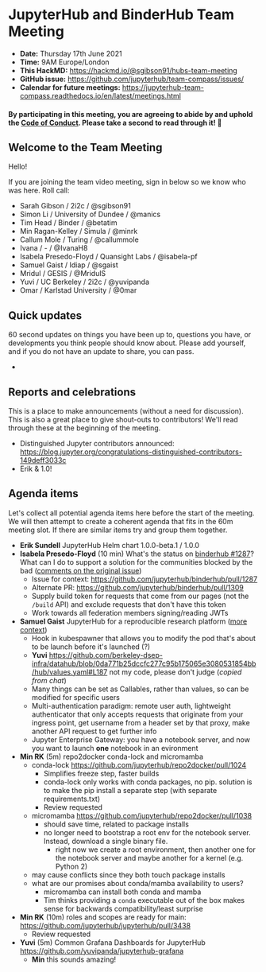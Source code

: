 # JupyterHub and BinderHub Team Meeting

- **Date:** Thursday 17th June 2021
- **Time:** 9AM Europe/London
- **This HackMD:** <https://hackmd.io/@sgibson91/hubs-team-meeting>
- **GitHub issue:** <https://github.com/jupyterhub/team-compass/issues/>
- **Calendar for future meetings:** <https://jupyterhub-team-compass.readthedocs.io/en/latest/meetings.html>

#### By participating in this meeting, you are agreeing to abide by and uphold the [Code of Conduct](https://jupyter.org/conduct). Please take a second to read through it! :pray:

## Welcome to the Team Meeting

Hello!

If you are joining the team video meeting, sign in below so we know who was here. Roll call:

- Sarah Gibson / 2i2c / @sgibson91
- Simon Li / University of Dundee / @manics
- Tim Head / Binder / @betatim
- Min Ragan-Kelley / Simula / @minrk
- Callum Mole / Turing / @callummole
- Ivana / - / @IvanaH8
- Isabela Presedo-Floyd / Quansight Labs / @isabela-pf
- Samuel Gaist / Idiap / @sgaist
- Mridul / GESIS / @MridulS
- Yuvi / UC Berkeley / 2i2c / @yuvipanda
- Omar / Karlstad University / @0mar

## Quick updates

60 second updates on things you have been up to, questions you have, or developments you think people should know about. Please add yourself, and if you do not have an update to share, you can pass.

-

## Reports and celebrations

This is a place to make announcements (without a need for discussion). This is also a great place to give shout-outs to contributors! We'll read through these at the beginning of the meeting.

- Distinguished Jupyter contributors announced: https://blog.jupyter.org/congratulations-distinguished-contributors-149deff3033c
- Erik & 1.0!

## Agenda items

Let's collect all potential agenda items here before the start of the meeting. We will then attempt to create a coherent agenda that fits in the 60m meeting slot. If there are similar items try and group them together.

- **Erik Sundell** JupyterHub Helm chart 1.0.0-beta.1 / 1.0.0
- **Isabela Presedo-Floyd** (10 min) What's the status on [binderhub #1287](https://github.com/jupyterhub/binderhub/pull/1287)? What can I do to support a solution for the communities blocked by the bad ([comments on the original issue](https://github.com/jupyterhub/mybinder.org-deploy/issues/1828))
  - Issue for context: <https://github.com/jupyterhub/binderhub/pull/1287>
  - Alternate PR: <https://github.com/jupyterhub/binderhub/pull/1309>
  - Supply build token for requests that come from our pages (not the `/build` API) and exclude requests that don't have this token
  - Work towards all federation members signing/reading JWTs
- **Samuel Gaist** JupyterHub for a reproducible research platform ([more context](https://discourse.jupyter.org/t/jupyterhub-for-a-reproducible-research-platform/9515?u=sgaist))
  - Hook in kubespawner that allows you to modify the pod that's about to be launch before it's launched (?)
  - **Yuvi** <https://github.com/berkeley-dsep-infra/datahub/blob/0da771b25dccfc277c95b175065e3080531854bb/hub/values.yaml#L187> not my code, please don't judge (_copied from chat_)
  - Many things can be set as Callables, rather than values, so can be modified for specific users
  - Multi-authentication paradigm: remote user auth, lightweight authenticator that only accepts requests that originate from your ingress point, get username from a header set by that proxy, make another API request to get further info
  - Jupyter Enterprise Gateway: you have a notebook server, and now you want to launch **one** notebook in an evironment
- **Min RK** (5m) repo2docker conda-lock and micromamba
  - conda-lock <https://github.com/jupyterhub/repo2docker/pull/1024>
    - Simplifies freeze step, faster builds
    - conda-lock only works with conda packages, no pip. solution is to make the pip install a separate step (with separate requirements.txt)
    - Review requested
  - micromamba <https://github.com/jupyterhub/repo2docker/pull/1038>
    - should save time, related to package installs
    - no longer need to bootstrap a root env for the notebook server. Instead, download a single binary file.
      - right now we create a root environment, then another one for the notebook server and maybe another for a kernel (e.g. Python 2)
  - may cause conflicts since they both touch package installs
  - what are our promises about conda/mamba availability to users?
    - micromamba can install both conda and mamba
    - Tim thinks providing a `conda` executable out of the box makes sense for backwards compatibility/least surprise
- **Min RK** (10m) roles and scopes are ready for main: <https://github.com/jupyterhub/jupyterhub/pull/3438>
  - Review requested
- **Yuvi** (5m) Common Grafana Dashboards for JupyterHub https://github.com/yuvipanda/jupyterhub-grafana
  - **Min** this sounds amazing!
